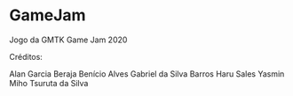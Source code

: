 # GameJam
Jogo da GMTK Game Jam 2020

Créditos:

  Alan Garcia Beraja
  Benício Alves
  Gabriel da Silva Barros
  Haru Sales
  Yasmin Miho Tsuruta da Silva
